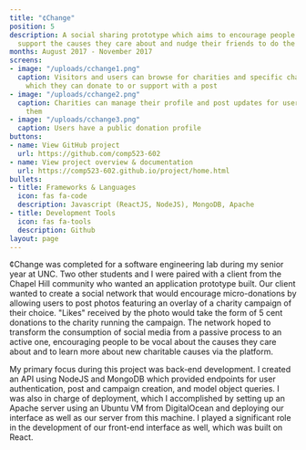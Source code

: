 ```yaml
---
title: "¢Change"
position: 5
description: A social sharing prototype which aims to encourage people to publicly
  support the causes they care about and nudge their friends to do the same.
months: August 2017 - November 2017
screens:
- image: "/uploads/cchange1.png"
  caption: Visitors and users can browse for charities and specific charity campaigns
    which they can donate to or support with a post
- image: "/uploads/cchange2.png"
  caption: Charities can manage their profile and post updates for users who follow
    them
- image: "/uploads/cchange3.png"
  caption: Users have a public donation profile
buttons:
- name: View GitHub project
  url: https://github.com/comp523-602
- name: View project overview & documentation
  url: https://comp523-602.github.io/project/home.html
bullets:
- title: Frameworks & Languages
  icon: fas fa-code
  description: Javascript (ReactJS, NodeJS), MongoDB, Apache
- title: Development Tools
  icon: fas fa-tools
  description: Github
layout: page
---
```


¢Change was completed for a software engineering lab during my senior year at UNC. Two other students and I were paired with a client from the Chapel Hill community who wanted an application prototype built. Our client wanted to create a social network that would encourage micro-donations by allowing users to post photos featuring an overlay of a charity campaign of their choice. "Likes" received by the photo would take the form of 5 cent donations to the charity running the campaign. The network hoped to transform the consumption of social media from a passive process to an active one, encouraging people to be vocal about the causes they care about and to learn more about new charitable causes via the platform. 

My primary focus during this project was back-end development. I created an API using NodeJS and MongoDB which provided endpoints for user authentication, post and campaign creation, and model object queries. I was also in charge of deployment, which I accomplished by setting up an Apache server using an Ubuntu VM from DigitalOcean and deploying our interface as well as our server from this machine. I played a significant role in the development of our front-end interface as well, which was built on React.
